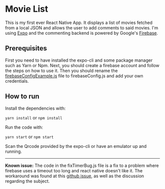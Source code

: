 # Movie List

This is my first ever React Native App. It displays a list of movies fetched from a local JSON and allows the user to add comments to said movies. I'm using [Expo](https://expo.io/) and the commenting backend is powered by Google's [Firebase](https://firebase.google.com/).  

## Prerequisites

First you need to have installed the expo-cli and some package manager such as Yarn or Npm. Next, you should create a firebase account and follow the steps on how to use it. Then you should rename the [firebaseConfigExample.js](https://github.com/actulio/first-rn-app/blob/master/src/constants/firebaseConfigExample.js) file to firebaseConfig.js and add your own credentials.

## How to run

Install the dependencies with:

`yarn install` or `npm install`

Run the code with: 

`yarn start` or `npm start`

Scan the Qrcode provided by the expo-cli or have an emulator up and running.

---

**Known issue:** The code in the fixTimerBug.js file is a fix to a problem where firebase uses a timeout too long and react native doesn't like it. The workaround was found at this [github issue](https://github.com/facebook/react-native/issues/12981), as well as the discussion regarding the subject. 
